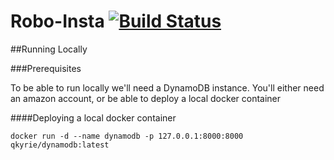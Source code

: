 Robo-Insta [![Build Status](https://travis-ci.org/Cinderpup/RoboInsta.svg?branch=master)](https://travis-ci.org/Cinderpup/RoboInsta)
===

##Running Locally

###Prerequisites

To be able to run locally we'll need a DynamoDB instance.
You'll either need an amazon account, or be able to deploy a local docker container

####Deploying a local docker container
```
docker run -d --name dynamodb -p 127.0.0.1:8000:8000 qkyrie/dynamodb:latest
```
